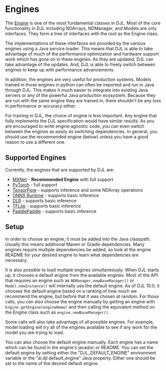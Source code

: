 # Engines

The [Engine](https://javadoc.io/doc/ai.djl/api/latest/ai/djl/engine/Engine.html) is one of the most fundamental classes in DJL. Most of the core functionality in DJL including NDArrays, NDManager, and Models are only interfaces. They form a tree of interfaces with the root as the Engine class.

The implementations of these interfaces are provided by the various engines using a Java service loader. This means that DJL is able to take advantage of much of the performance optimization and hardware support work which has gone on in these engines. As they are updated, DJL can take advantage of the updates. And, DJL is able to freely switch between engines to keep up with performance advancements.

In addition, the engines are very useful for production systems. Models trained in those engines in python can often be imported and run in Java through DJL. This makes it much easier to integrate into existing Java servers or any of the powerful Java production ecosystem. Because they are run with the same engine they are trained in, there shouldn't be any loss in performance or accuracy either.

For training in DJL, the choice of engine is less important. Any engine that fully implements the DJL specification would have similar results. As you are encouraged to write engine agnostic code, you can even switch between the engines as easily as switching dependencies. In general, you should use the recommended engine (below) unless you have a good reason to use a different one.

## Supported Engines

Currently, the engines that are supported by DJL are:

- [MXNet](../mxnet/README.md) - **Recommended Engine** with full support
- [PyTorch](../pytorch/README.md) - full support
- [TensorFlow](../tensorflow/README.md) - supports inference and some NDArray operations
- [ONNX Runtime](../onnxruntime/onnxruntime-engine/README.md) - supports basic inference
- [DLR](../dlr/README.md) - supports basic inference
- [TFLite](../tflite/tflie-engine/README.md) - supports basic inference
- [PaddlePaddle](../paddlepaddle/README.md) - supports basic inference

## Setup

In order to choose an engine, it must be added into the Java classpath. Usually this means additional Maven or Gradle dependencies. Many engines require multiple dependencies be added, so look at the engine README for your desired engine to learn what dependencies are necessary.

It is also possible to load multiple engines simultaneously. When DJL starts up, it chooses a default engine from the available engines. Most of the API that requires an engine such as `NDManager.newBaseManager()` or `Model.newInstance()` will internally use the default engine. As of DJL 10.0, it chooses the default engine based on a ranking of how much we recommend the engine, but before that it was chosen at random. For those calls, you can also choose the engine manually by getting an engine with `Engine.getEngine(engineName)` and then calling the equivalent method on the Engine class such as `engine.newBaseManager()`.

Some calls will also take advantage of all possible engines. For example, model loading will try all of the engines available to see if any work for the model you are trying to load.

You can also choose the default engine manually. Each engine has a name which can be found in the engine's javadoc or README. You can set the default engine by setting either the "DJL_DEFAULT_ENGINE" environment variable or the "ai.djl.default_engine" Java property. Either one should be set to the name of the desired default engine.
